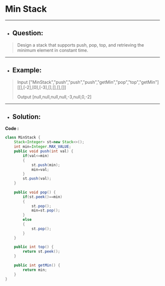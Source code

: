 # Min Stack
---
- ## Question:
> Design a stack that supports push, pop, top, and retrieving the minimum element in constant time.
---
- ## Example:
> Input
["MinStack","push","push","push","getMin","pop","top","getMin"]
[[],[-2],[0],[-3],[],[],[],[]]
>
> Output
[null,null,null,null,-3,null,0,-2]
---
- ## Solution:
**Code :**
```java
class MinStack {
    Stack<Integer> st=new Stack<>();
    int min=Integer.MAX_VALUE;
    public void push(int val) {
        if(val<=min)
        {
            st.push(min);
            min=val;
        }
        st.push(val);
    }
    
    public void pop() {
        if(st.peek()==min)
        {
            st.pop();
            min=st.pop();
        }
        else
        {
            st.pop();
        }
    }
    
    public int top() {
        return st.peek();
    }
    
    public int getMin() {
        return min;
    }
}
